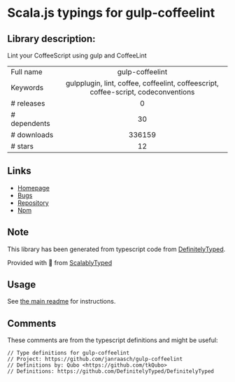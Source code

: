 
# Scala.js typings for gulp-coffeelint


## Library description:
Lint your CoffeeScript using gulp and CoffeeLint

|                    |                 |
| ------------------ | :-------------: |
| Full name          | gulp-coffeelint |
| Keywords           | gulpplugin, lint, coffee, coffeelint, coffeescript, coffee-script, codeconventions |
| # releases         | 0 |
| # dependents       | 30 |
| # downloads        | 336159 |
| # stars            | 12 |

## Links
- [Homepage](https://github.com/janraasch/gulp-coffeelint#readme)
- [Bugs](https://github.com/janraasch/gulp-coffeelint/issues)
- [Repository](https://github.com/janraasch/gulp-coffeelint)
- [Npm](https://www.npmjs.com/package/gulp-coffeelint)
    


## Note
This library has been generated from typescript code from [DefinitelyTyped](https://definitelytyped.org).

Provided with :purple_heart: from [ScalablyTyped](https://github.com/oyvindberg/ScalablyTyped)

## Usage
See [the main readme](../../readme.md) for instructions.

## Comments

These comments are from the typescript definitions and might be useful:
```
// Type definitions for gulp-coffeelint
// Project: https://github.com/janraasch/gulp-coffeelint
// Definitions by: Qubo <https://github.com/tkQubo>
// Definitions: https://github.com/DefinitelyTyped/DefinitelyTyped

```

